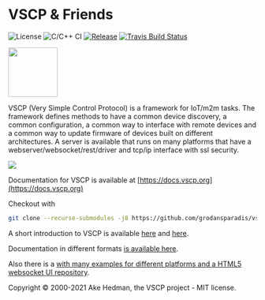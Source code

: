 <h1>VSCP & Friends</h1>

![License](https://img.shields.io/badge/license-MIT-blue.svg)
![C/C++ CI](https://github.com/grodansparadis/vscp/workflows/C/C++%20CI/badge.svg)
[![Release](https://img.shields.io/github/release/grodansparadis/vscp.svg)](https://github.com/grodansparadis/vscp/releases)
[![Travis Build Status](https://api.travis-ci.org/grodansparadis/vscp.svg?branch=master)](https://travis-ci.org/grodansparadis/vscp)

<img src="https://vscp.org/images/logo.png" width="100">

<p>VSCP (Very Simple Control Protocol) is a framework for IoT/m2m tasks. The framework defines methods to
have a common device discovery, a common configuration, a common way to interface with remote devices and a
common way to update firmware of devices built on different architectures. A server is available that runs on
many platforms that have a webserver/websocket/rest/driver and tcp/ip interface with ssl security.

![](./images/vscp_architecture.png)

Documentation for VSCP is available at [https://docs.vscp.org](https://docs.vscp.org)

Checkout with

```bash
git clone --recurse-submodules -j8 https://github.com/grodansparadis/vscp.git
```

<p>A short introduction to VSCP is available
<a href="https://www.slideshare.net/keHedman/2014-01-33087344">here</a> and
<a href="https://www.slideshare.net/keHedman/vscp-presentation-eindhoven">here</a>.</p>
</p>

<p>
Documentation in different formats <a href="https://docs.vscp.org/">is available here</a>.
</p>

<p>
Also there is a <a href="https://github.com/grodansparadis/vscp_firmware"firmware repository</a> with many examples for different platforms and a
<a href="https://github.com/grodansparadis/vscp_html5">HTML5 websocket UI repository</a>.
</p>

Copyright © 2000-2021 Ake Hedman, the VSCP project - MIT license.